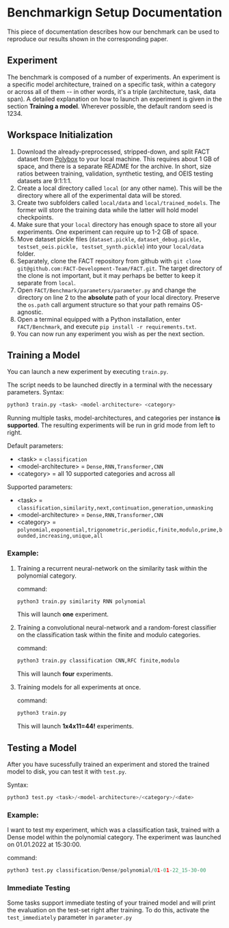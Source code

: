 # Benchmarkign Setup Documentation
This piece of documentation describes how our benchmark can be used to reproduce our results shown in the corresponding paper.

## Experiment
The benchmark is composed of a number of experiments.
An experiment is a specific model architecture, trained on a specific task, within a category or across all of them -- in other words, it's a triple (architecture, task, data span).
A detailed explanation on how to launch an experiment is given in the section **Training a model**.
Wherever possible, the default random seed is 1234.

## Workspace Initialization
1. Download the already-preprocessed, stripped-down, and split FACT dataset from [Polybox](https://polybox.ethz.ch/index.php/s/sV5v8zeDZm6ArTd) to your local machine. This requires about 1 GB of space, and there is a separate README for the archive. In short, size ratios between training, validation, synthetic testing, and OEIS testing datasets are 9:1:1:1.
2. Create a local directory called `local` (or any other name). This will be the directory where all of the experimental data will be stored.
3. Create two subfolders called `local/data` and `local/trained_models`. The former will store the training data while the latter will hold model checkpoints.
4. Make sure that your `local` directory has enough space to store all your experiments. One experiment can require up to 1-2 GB of space.
5. Move dataset pickle files (`dataset.pickle`, `dataset_debug.pickle, testset_oeis.pickle, testset_synth.pickle`) into your `local/data` folder.
6. Separately, clone the FACT repository from github with `git clone git@github.com:FACT-Development-Team/FACT.git`. The target directory of the clone is not important, but it may perhaps be better to keep it separate from `local`.
7. Open `FACT/Benchmark/parameters/parameter.py` and change the directory on line 2 to the **absolute** path of your local directory. Preserve the `os.path` call argument structure so that your path remains OS-agnostic.
8. Open a terminal equipped with a Python installation, enter `FACT/Benchmark`, and execute `pip install -r requirements.txt`.
9. You can now run any experiment you wish as per the next section.

## Training a Model

You can launch a new experiment by executing `train.py`.

The script needs to be launched directly in a terminal with the necessary parameters. Syntax:
```python
python3 train.py <task> <model-architecture> <category>
```

Running multiple tasks, model-architectures, and categories per instance **is supported**. The resulting experiments will be run in grid mode from left to right.

Default parameters:
* \<task\> = `classification`
* \<model-architecture\> = `Dense,RNN,Transformer,CNN`
* \<category\> = all 10 supported categories and across all

Supported parameters:
* \<task\> = `classification,similarity,next,continuation,generation,unmasking`
* \<model-architecture\> = `Dense,RNN,Transformer,CNN`
* \<category\> = `polynomial,exponential,trigonometric,periodic,finite,modulo,prime,bounded,increasing,unique,all`

### Example:
1. Training a recurrent neural-network on the similarity task within the polynomial category.

    command:
    ```python
    python3 train.py similarity RNN polynomial
    ```
    This will launch **one** experiment.
2. Training a convolutional neural-network and a random-forest classifier on the classification task within the finite and modulo categories.

    command:
    ```python
    python3 train.py classification CNN,RFC finite,modulo
    ```
    This will launch **four** experiments.
3. Training models for all experiments at once.

    command:
    ```python
    python3 train.py
    ```
    This will launch **1x4x11=44!** experiments.

## Testing a Model

After you have sucessfully trained an experiment and stored the trained model to disk, you can test it with `test.py`.

Syntax:
```python
python3 test.py <task>/<model-architecture>/<category>/<date>
```
### Example:
I want to test my experiment, which was a classification task, trained with a Dense model within the polynomial category. The experiment was launched on 01.01.2022 at 15:30:00.

command:
```python
python3 test.py classification/Dense/polynomial/01-01-22_15-30-00
```
### Immediate Testing
Some tasks support immediate testing of your trained model and will print the evaluation on the test-set right after training. To do this, activate the `test_immediately` parameter in `parameter.py`

